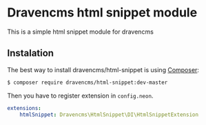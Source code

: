 # Dravencms html snippet module

This is a simple html snippet module for dravencms

## Instalation

The best way to install dravencms/html-snippet is using  [Composer](http://getcomposer.org/):


```sh
$ composer require dravencms/html-snippet:dev-master
```

Then you have to register extension in `config.neon`.

```yaml
extensions:
    htmlSnippet: Dravencms\HtmlSnippet\DI\HtmlSnippetExtension
```
